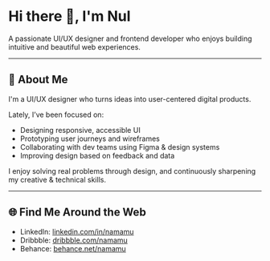 # Hi there 👋, I'm Nul

A passionate UI/UX designer and frontend developer who enjoys building intuitive and beautiful web experiences.

---

## 🔭 About Me

I'm a UI/UX designer who turns ideas into user-centered digital products.

Lately, I’ve been focused on:

- Designing responsive, accessible UI
- Prototyping user journeys and wireframes
- Collaborating with dev teams using Figma & design systems
- Improving design based on feedback and data

I enjoy solving real problems through design, and continuously sharpening my creative & technical skills.

---

## 🌐 Find Me Around the Web

- LinkedIn: [linkedin.com/in/namamu](https://linkedin.com/in/namamu)
- Dribbble: [dribbble.com/namamu](https://dribbble.com/namamu)
- Behance: [behance.net/namamu](https://behance.net/namamu)
